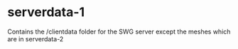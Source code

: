 # serverdata-1
Contains the /clientdata folder for the SWG server except the meshes which are in serverdata-2
